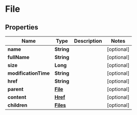 
# File

## Properties
Name | Type | Description | Notes
------------ | ------------- | ------------- | -------------
**name** | **String** |  |  [optional]
**fullName** | **String** |  |  [optional]
**size** | **Long** |  |  [optional]
**modificationTime** | **String** |  |  [optional]
**href** | **String** |  |  [optional]
**parent** | [**File**](File.md) |  |  [optional]
**content** | [**Href**](Href.md) |  |  [optional]
**children** | [**Files**](Files.md) |  |  [optional]



